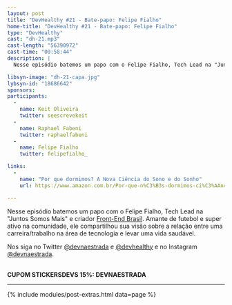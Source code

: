```yaml
---
layout: post
title: "DevHealthy #21 - Bate-papo: Felipe Fialho"
home-title: "DevHealthy #21 - Bate-papo: Felipe Fialho"
type: "DevHealthy"
cast: "dh-21.mp3"
cast-length: "56390972"
cast-time: "00:58:44"
description: |
  Nesse episódio batemos um papo com o Felipe Fialho, Tech Lead na "Juntos Somos Mais" e criador Front-End Brasil. Amante de futebol e super ativo na comunidade, ele compartilhou sua visão sobre a relação entre uma carreira/trabalho na área de tecnologia e levar uma vida saudável.

libsyn-image: "dh-21-capa.jpg"
lybsyn-id: "18686642"
sponsors:
participants:
  -
    name: Keit Oliveira
    twitter: seescrevekeit
  -
    name: Raphael Fabeni
    twitter: raphaelfabeni
  -
    name: Felipe Fialho
    twitter: felipefialho_

links:
  -
    name: "Por que dormimos? A Nova Ciência do Sono e do Sonho"
    url: https://www.amazon.com.br/Por-que-n%C3%B3s-dormimos-ci%C3%AAncia/dp/8551003658/ref=asc_df_8551003658/?tag=googleshopp00-20&linkCode=df0&hvadid=379815c44357&hvpos=&hvnetw=g&hvrand=14481731519333918843&hvpone=&hvptwo=&hvqmt=&hvdev=c&hvdvcmdl=&hvlocint=&hvlocphy=1001773&hvtargid=pla-670056106726&psc=1

---
```


  Nesse episódio batemos um papo com o Felipe Fialho, Tech Lead na "Juntos Somos Mais" e criador [Front-End Brasil](https://github.com/frontendbr). Amante de futebol e super ativo na comunidade, ele compartilhou sua visão sobre a relação entre uma carreira/trabalho na área de tecnologia e levar uma vida saudável.

  Nos siga no Twitter [@devnaestrada](https://twitter.com/devnaestrada) e [@devhealthy](https://twitter.com/devhealthy) e no Instagram [@devnaestrada](https://www.instagram.com/devnaestrada/).

<br /><strong>CUPOM STICKERSDEVS 15%: DEVNAESTRADA</strong>

---

{% include modules/post-extras.html data=page %}
